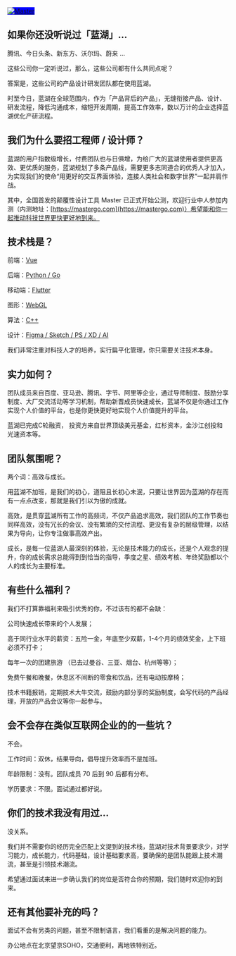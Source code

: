 <a href="https://mastergo.com" title="Master">
<img src="https://static.mastergo.com/mainsite/client/img/nav-logo.e6e1b30.svg" alt="Master" style="background: blue;">
</a>

## 如果你还没听说过「蓝湖」...

腾讯、今日头条、新东方、沃尔玛、蔚来 ...

这些公司你一定听说过，那么，这些公司都有什么共同点呢？

答案是，这些公司的产品设计研发团队都在使用蓝湖。

时至今日，蓝湖在全球范围内，作为「产品背后的产品」，无缝衔接产品、设计、研发流程，降低沟通成本，缩短开发周期，提高工作效率，数以万计的企业选择蓝湖优化产研流程。



## 我们为什么要招工程师 / 设计师？

蓝湖的用户指数级增长，付费团队也与日俱增，为给广大的蓝湖使用者提供更高效、更优质的服务，蓝湖规划了多条产品线，需要更多志同道合的优秀人才加入，为实现我们的使命“用更好的交互界面体验，连接人类社会和数字世界”一起并肩作战。

其中，全国首发的颠覆性设计工具 Master 已正式开始公测，欢迎行业中人参加内测（内测地址：[https://mastergo.com](https://mastergo.com)）希望能和你一起推动科技世界更快更好地到来。

## 技术栈是？

前端：[Vue](frontend/)

后端：[Python / Go](backend/)

移动端：[Flutter](flutter/)

图形：[WebGL](WebGL/)

算法：[C++](C++/)

设计：[Figma / Sketch / PS / XD /  AI](design/)

我们非常注重对科技人才的培养，实行扁平化管理，你只需要关注技术本身。

## 实力如何？

团队成员来自百度、亚马逊、腾讯、字节、阿里等企业，通过导师制度、鼓励分享制度、大厂交流活动等学习机制，帮助新晋成员快速成长，蓝湖不仅是你通过工作实现个人价值的平台，也是你更快更好地实现个人价值提升的平台。

蓝湖已完成C轮融资， 投资方来自世界顶级美元基金，红杉资本，金沙江创投和光速资本等。

## 团队氛围呢？

两个词：高效与成长。

用蓝湖不加班，是我们的初心，道阻且长初心未泯，只要让世界因为蓝湖的存在而有一点点改变，那就是我们引以为傲的成就。

高效，是贯穿蓝湖所有工作的高频词，不仅产品追求高效，我们团队的工作节奏也同样高效，没有冗长的会议、没有繁琐的交付流程、更没有复杂的层级管理，以结果为导向，让你专注做事高效产出。

成长，是每一位蓝湖人最深刻的体验，无论是技术能力的成长，还是个人观念的提升，你的成长需求总能得到到恰当的指导，季度之星、绩效考核、年终奖励都以个人的成长为主要标准。

## 有些什么福利？

我们不打算靠福利来吸引优秀的你，不过该有的都不会缺：

公司快速成长带来的个人发展；

高于同行业水平的薪资：五险一金，年底至少双薪，1-4个月的绩效奖金，上下班必须不打卡；

每年一次的团建旅游 （已去过曼谷、三亚、烟台、杭州等等）；

免费午餐和晚餐，休息区不间断的零食和饮品，还有电动按摩椅；

技术书籍报销，定期技术大牛交流，鼓励内部分享的奖励制度，会写代码的产品经理，开放的产品会议等你一起参与。

## 会不会存在类似互联网企业的的一些坑？

不会。

工作时间：双休，结果导向，倡导提升效率而不是加班。

年龄限制：没有。团队成员 70 后到 90 后都有分布。

学历要求：不限。面试通过都好说。

## 你们的技术我没有用过...

没关系。

我们并不需要你的经历完全匹配上文提到的技术栈，蓝湖对技术背景要求少，对学习能力，成长能力，代码基础，设计基础要求高，要确保的是团队能跟上技术潮流，甚至是引领技术潮流。

希望通过面试来进一步确认我们的岗位是否符合你的预期，我们随时欢迎你的到来。

## 还有其他要补充的吗？

面试不会有另类的问题，甚至不限制语言，我们看重的是解决问题的能力。

办公地点在北京望京SOHO，交通便利，离地铁特别近。
